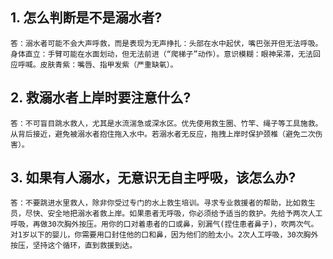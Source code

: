 ## 1. 怎么判断是不是溺水者?

    答：溺水者可能不会大声呼救，而是表现为无声挣扎：头部在水中起伏，嘴巴张开但无法呼吸。身体直立：手臂可能在水面划动，但无法前进（“爬梯子”动作）。意识模糊：眼神呆滞，无法回应呼喊。皮肤青紫：嘴唇、指甲发紫（严重缺氧）。

## 2. 救溺水者上岸时要注意什么?

    答：不可盲目跳水救人，尤其是水流湍急或深水区。优先使用救生圈、竹竿、绳子等工具施救。从背后接近，避免被溺水者抱住拖入水中。若溺水者无反应，拖拽上岸时保护颈椎（避免二次伤害）。

## 3. 如果有人溺水，无意识无自主呼吸，该怎么办?

    答：不要跳进水里救人，除非你受过专门的水上救生培训。寻求专业救援者的帮助，比如救生员，尽快、安全地把溺水者救上岸。如果患者无呼吸，你必须给予适当的救护。先给予两次人工呼吸，再做30次胸外按压。用你的口对着患者的口或鼻，别漏气(捏住患者鼻子)，吹两次气。对1岁以下的婴儿，你需要用口封住他的口和鼻，因为他们的脸太小。2次人工呼吸，30次胸外按压，坚持这个循环，直到救援到达。
